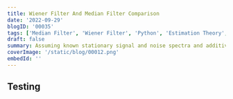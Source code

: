 ```yaml
---
title: Wiener Filter And Median Filter Comparison
date: '2022-09-29'
blogID: '00035'
tags: ['Median Filter', 'Wiener Filter', 'Python', 'Estimation Theory', 'Image Processing']
draft: false
summary: Assuming known stationary signal and noise spectra and additive noise, the Wiener filter is a filter used in signal processing to provide an estimate of a desired or target random process through linear time-invariant (LTI) filtering of an observed noisy process. The mean square error between the intended process and the estimated random process is reduced by the Wiener filter.
coverImage: '/static/blog/00012.png'
embedId: ''
---
```


<TOCInline toc={props.toc} exclude="Overview" toHeading={3} />

## Testing
